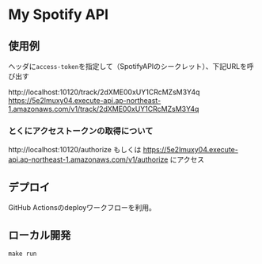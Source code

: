 # My Spotify API

## 使用例

ヘッダに`access-token`を指定して（SpotifyAPIのシークレット）、下記URLを呼び出す

http://localhost:10120/track/2dXME00xUY1CRcMZsM3Y4q
https://5e2lmuxy04.execute-api.ap-northeast-1.amazonaws.com/v1/track/2dXME00xUY1CRcMZsM3Y4q

### とくにアクセストークンの取得について

http://localhost:10120/authorize もしくは https://5e2lmuxy04.execute-api.ap-northeast-1.amazonaws.com/v1/authorize にアクセス

## デプロイ

GitHub Actionsのdeployワークフローを利用。

## ローカル開発

```shell
make run
```
